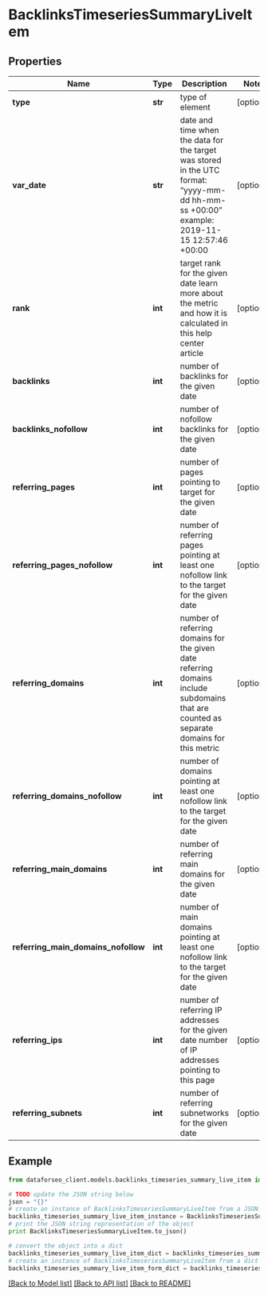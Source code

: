 # BacklinksTimeseriesSummaryLiveItem


## Properties

Name | Type | Description | Notes
------------ | ------------- | ------------- | -------------
**type** | **str** | type of element | [optional] 
**var_date** | **str** | date and time when the data for the target was stored in the UTC format: “yyyy-mm-dd hh-mm-ss +00:00” example: 2019-11-15 12:57:46 +00:00 | [optional] 
**rank** | **int** | target rank for the given date learn more about the metric and how it is calculated in this help center article | [optional] 
**backlinks** | **int** | number of backlinks for the given date | [optional] 
**backlinks_nofollow** | **int** | number of nofollow backlinks for the given date | [optional] 
**referring_pages** | **int** | number of pages pointing to target for the given date | [optional] 
**referring_pages_nofollow** | **int** | number of referring pages pointing at least one nofollow link to the target for the given date | [optional] 
**referring_domains** | **int** | number of referring domains for the given date referring domains include subdomains that are counted as separate domains for this metric | [optional] 
**referring_domains_nofollow** | **int** | number of domains pointing at least one nofollow link to the target for the given date | [optional] 
**referring_main_domains** | **int** | number of referring main domains for the given date | [optional] 
**referring_main_domains_nofollow** | **int** | number of main domains pointing at least one nofollow link to the target for the given date | [optional] 
**referring_ips** | **int** | number of referring IP addresses for the given date number of IP addresses pointing to this page | [optional] 
**referring_subnets** | **int** | number of referring subnetworks for the given date | [optional] 

## Example

```python
from dataforseo_client.models.backlinks_timeseries_summary_live_item import BacklinksTimeseriesSummaryLiveItem

# TODO update the JSON string below
json = "{}"
# create an instance of BacklinksTimeseriesSummaryLiveItem from a JSON string
backlinks_timeseries_summary_live_item_instance = BacklinksTimeseriesSummaryLiveItem.from_json(json)
# print the JSON string representation of the object
print BacklinksTimeseriesSummaryLiveItem.to_json()

# convert the object into a dict
backlinks_timeseries_summary_live_item_dict = backlinks_timeseries_summary_live_item_instance.to_dict()
# create an instance of BacklinksTimeseriesSummaryLiveItem from a dict
backlinks_timeseries_summary_live_item_form_dict = backlinks_timeseries_summary_live_item.from_dict(backlinks_timeseries_summary_live_item_dict)
```
[[Back to Model list]](../README.md#documentation-for-models) [[Back to API list]](../README.md#documentation-for-api-endpoints) [[Back to README]](../README.md)


